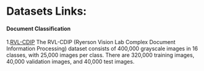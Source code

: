 # Datasets Links: 

#### Document Classification
1.[RVL-CDIP](https://www.kaggle.com/datasets/pdavpoojan/the-rvlcdip-dataset-test)
The RVL-CDIP (Ryerson Vision Lab Complex Document Information Processing) dataset consists of 400,000 grayscale images in 16 classes, with 25,000 images per class. There are 320,000 training images, 40,000 validation images, and 40,000 test images. 

